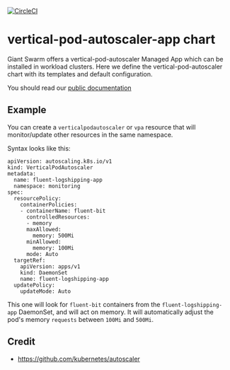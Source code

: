 [![CircleCI](https://circleci.com/gh/giantswarm/vertical-pod-autoscaler-app.svg?style=shield)](https://circleci.com/gh/giantswarm/vertical-pod-autoscaler-app)

# vertical-pod-autoscaler-app chart

Giant Swarm offers a vertical-pod-autoscaler Managed App which can be installed in workload clusters.
Here we define the vertical-pod-autoscaler chart with its templates and default configuration.

You should read our [public documentation](https://docs.giantswarm.io/getting-started/operations/autoscaling/vertical-pod-autoscaler)

## Example

You can create a `verticalpodautoscaler` or `vpa` resource that will monitor/update other resources in the same namespace.

Syntax looks like this:

```
apiVersion: autoscaling.k8s.io/v1
kind: VerticalPodAutoscaler
metadata:
  name: fluent-logshipping-app
  namespace: monitoring
spec:
  resourcePolicy:
    containerPolicies:
    - containerName: fluent-bit
      controlledResources:
      - memory
      maxAllowed:
        memory: 500Mi
      minAllowed:
        memory: 100Mi
      mode: Auto
  targetRef:
    apiVersion: apps/v1
    kind: DaemonSet
    name: fluent-logshipping-app
  updatePolicy:
    updateMode: Auto
```

This one will look for `fluent-bit` containers from the `fluent-logshipping-app` DaemonSet, and will act on memory.
It will automatically adjust the pod's memory `requests` between `100Mi` and `500Mi`.

## Credit

* https://github.com/kubernetes/autoscaler
